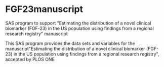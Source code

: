 # FGF23manuscript
SAS program to support "Estimating the distribution of a novel clinical biomarker (FGF-23) in the US population using findings from a regional research registry" manuscript

This SAS program provides the data sets and variables for the manuscript"Estimating the distribution of a novel clinical biomarker (FGF-23) in the US population using findings from a regional research registry", accepted by PLOS ONE 
